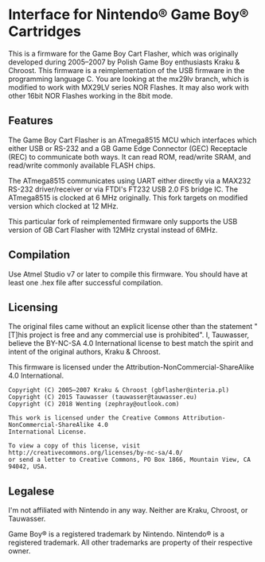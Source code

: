 # Interface for Nintendo® Game Boy® Cartridges

This is a firmware for the Game Boy Cart Flasher, which was originally developed during 2005–2007 by
Polish Game Boy enthusiasts Kraku & Chroost.
This firmware is a reimplementation of the USB firmware in the programming language C.
You are looking at the mx29lv branch, which is modified to work with MX29LV series NOR Flashes. It may also work with other 16bit NOR Flashes working in the 8bit mode.

## Features

The Game Boy Cart Flasher is an ATmega8515 MCU which interfaces which either USB or RS-232 and a
GB Game Edge Connector (GEC) Receptacle (REC) to communicate both ways. It can read ROM, read/write 
SRAM, and read/write commonly available FLASH chips.

The ATmega8515 communicates using UART either directly via a MAX232 RS-232 driver/receiver or via 
FTDI's FT232 USB 2.0 FS bridge IC. The ATmega8515 is clocked at 6 MHz originally. This fork targets on modified version which clocked at 12 MHz.

This particular fork of reimplemented firmware only supports the USB version of GB Cart Flasher with 12MHz crystal instead of 6MHz.

## Compilation

Use Atmel Studio v7 or later to compile this firmware. You should have at least one .hex file after 
successful compilation.

## Licensing

The original files came without an explicit license other than the statement "[T]his project is free 
and any commercial use is prohibited". I, Tauwasser, believe the BY-NC-SA 4.0 International license 
to best match the spirit and intent of the original authors, Kraku & Chroost.

This firmware is licensed under the Attribution-NonCommercial-ShareAlike 4.0 International.

```
Copyright (C) 2005–2007 Kraku & Chroost (gbflasher@interia.pl)
Copyright (C) 2015 Tauwasser (tauwasser@tauwasser.eu)
Copyright (C) 2018 Wenting (zephray@outlook.com)

This work is licensed under the Creative Commons Attribution-NonCommercial-ShareAlike 4.0
International License.

To view a copy of this license, visit http://creativecommons.org/licenses/by-nc-sa/4.0/
or send a letter to Creative Commons, PO Box 1866, Mountain View, CA 94042, USA.
```

## Legalese

I'm not affiliated with Nintendo in any way. Neither are Kraku, Chroost, or Tauwasser.

Game Boy® is a registered trademark by Nintendo. Nintendo® is a registered trademark.
All other trademarks are property of their respective owner.
